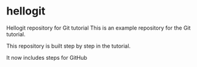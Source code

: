 # hellogit

Hellogit repository for Git tutorial
This is an example repository for the Git tutorial.

This repository is built step by step in the tutorial.

It now includes steps for GitHub
